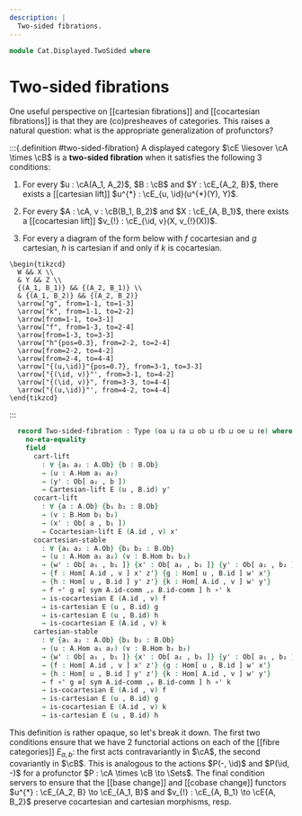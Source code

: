 ```yaml
---
description: |
  Two-sided fibrations.
---
```

<!--
```agda
open import Cat.Displayed.Cocartesian
open import Cat.Displayed.Cartesian
open import Cat.Instances.Product
open import Cat.Displayed.Base
open import Cat.Prelude

import Cat.Displayed.Reasoning
import Cat.Displayed.Morphism
import Cat.Reasoning
```
-->
```agda
module Cat.Displayed.TwoSided where
```

# Two-sided fibrations

One useful perspective on [[cartesian fibrations]] and [[cocartesian fibrations]]
is that they are (co)presheaves of categories. This raises a natural question: what
is the appropriate generalization of profunctors?

<!--
```agda
module _
  {oa ℓa ob ℓb oe ℓe}
  {A : Precategory oa ℓa} {B : Precategory ob ℓb}
  (E : Displayed (A ×ᶜ B) oe ℓe)
  where
  private
    module A = Cat.Reasoning A
    module B = Cat.Reasoning B
    open Cat.Displayed.Reasoning E
    open Cat.Displayed.Morphism E
    open Displayed E
```
-->

:::{.definition #two-sided-fibration}
A displayed category $\cE \liesover \cA \times \cB$ is a **two-sided fibration**
when it satisfies the following 3 conditions:

1. For every $u : \cA(A_1, A_2)$, $B : \cB$ and $Y : \cE_{A_2, B}$, there
exists a [[cartesian lift]] $u^{*} : \cE_{u, \id}(u^{*}(Y), Y)$.

2. For every $A : \cA, v : \cB(B_1, B_2)$ and $X : \cE_{A, B_1}$, there
exists a [[cocartesian lift]] $v_{!} : \cE_{\id, v}(X, v_{!}(X))$.

3. For every a diagram of the form below with $f$ cocartesian and $g$ cartesian,
$h$ is cartesian if and only if $k$ is cocartesian.

~~~{.quiver}
\begin{tikzcd}
  W && X \\
  & Y && Z \\
  {(A_1, B_1)} && {(A_2, B_1)} \\
  & {(A_1, B_2)} && {(A_2, B_2)}
  \arrow["g", from=1-1, to=1-3]
  \arrow["k", from=1-1, to=2-2]
  \arrow[from=1-1, to=3-1]
  \arrow["f", from=1-3, to=2-4]
  \arrow[from=1-3, to=3-3]
  \arrow["h"{pos=0.3}, from=2-2, to=2-4]
  \arrow[from=2-2, to=4-2]
  \arrow[from=2-4, to=4-4]
  \arrow["{(u,\id)}"{pos=0.7}, from=3-1, to=3-3]
  \arrow["{(\id, v)}"', from=3-1, to=4-2]
  \arrow["{(\id, v)}", from=3-3, to=4-4]
  \arrow["{(u,\id)}"', from=4-2, to=4-4]
\end{tikzcd}
~~~
:::


```agda
  record Two-sided-fibration : Type (oa ⊔ ℓa ⊔ ob ⊔ ℓb ⊔ oe ⊔ ℓe) where
    no-eta-equality
    field
      cart-lift
        : ∀ {a₁ a₂ : A.Ob} {b : B.Ob}
        → (u : A.Hom a₁ a₂)
        → (y' : Ob[ a₂ , b ])
        → Cartesian-lift E (u , B.id) y'
      cocart-lift
        : ∀ {a : A.Ob} {b₁ b₂ : B.Ob}
        → (v : B.Hom b₁ b₂)
        → (x' : Ob[ a , b₁ ])
        → Cocartesian-lift E (A.id , v) x'
      cocartesian-stable
        : ∀ {a₁ a₂ : A.Ob} {b₁ b₂ : B.Ob}
        → (u : A.Hom a₁ a₂) (v : B.Hom b₁ b₂)
        → {w' : Ob[ a₁ , b₁ ]} {x' : Ob[ a₂ , b₁ ]} {y' : Ob[ a₁ , b₂ ]} {z' : Ob[ a₂ , b₂ ]}
        → {f : Hom[ A.id , v ] x' z'} {g : Hom[ u , B.id ] w' x'}
        → {h : Hom[ u , B.id ] y' z'} {k : Hom[ A.id , v ] w' y'}
        → f ∘' g ≡[ sym A.id-comm ,ₚ B.id-comm ] h ∘' k
        → is-cocartesian E (A.id , v) f
        → is-cartesian E (u , B.id) g
        → is-cartesian E (u , B.id) h
        → is-cocartesian E (A.id , v) k
      cartesian-stable
        : ∀ {a₁ a₂ : A.Ob} {b₁ b₂ : B.Ob}
        → (u : A.Hom a₁ a₂) (v : B.Hom b₁ b₂)
        → {w' : Ob[ a₁ , b₁ ]} {x' : Ob[ a₂ , b₁ ]} {y' : Ob[ a₁ , b₂ ]} {z' : Ob[ a₂ , b₂ ]}
        → {f : Hom[ A.id , v ] x' z'} {g : Hom[ u , B.id ] w' x'}
        → {h : Hom[ u , B.id ] y' z'} {k : Hom[ A.id , v ] w' y'}
        → f ∘' g ≡[ sym A.id-comm ,ₚ B.id-comm ] h ∘' k
        → is-cocartesian E (A.id , v) f
        → is-cartesian E (u , B.id) g
        → is-cocartesian E (A.id , v) k
        → is-cartesian E (u , B.id) h
```

This definition is rather opaque, so let's break it down. The first two
conditions ensure that we have 2 functorial actions on each of the [[fibre categories]]
$E_{a, b}$: the first acts contravariantly in $\cA$, the second covariantly
in $\cB$. This is analogous to the actions $P(-, \id)$ and $P(\id, -)$ for
a profunctor $P : \cA \times \cB \to \Sets$. The final condition servers to
ensure that the [[base change]] and [[cobase change]] functors
$u^{*} : \cE_{A_2, B} \to \cE_{A_1, B}$ and $v_{!} : \cE_{A, B_1} \to \cE{A, B_2}$
preserve cocartesian and cartesian morphisms, resp.
